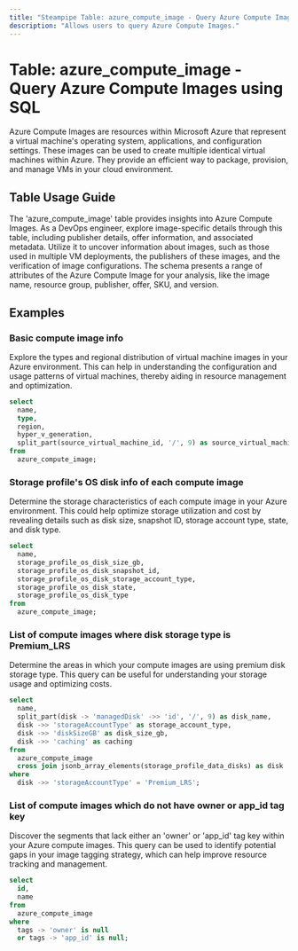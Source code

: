 ```yaml
---
title: "Steampipe Table: azure_compute_image - Query Azure Compute Images using SQL"
description: "Allows users to query Azure Compute Images."
---
```


# Table: azure_compute_image - Query Azure Compute Images using SQL

Azure Compute Images are resources within Microsoft Azure that represent a virtual machine's operating system, applications, and configuration settings. These images can be used to create multiple identical virtual machines within Azure. They provide an efficient way to package, provision, and manage VMs in your cloud environment.

## Table Usage Guide

The 'azure_compute_image' table provides insights into Azure Compute Images. As a DevOps engineer, explore image-specific details through this table, including publisher details, offer information, and associated metadata. Utilize it to uncover information about images, such as those used in multiple VM deployments, the publishers of these images, and the verification of image configurations. The schema presents a range of attributes of the Azure Compute Image for your analysis, like the image name, resource group, publisher, offer, SKU, and version.


## Examples

### Basic compute image info
Explore the types and regional distribution of virtual machine images in your Azure environment. This can help in understanding the configuration and usage patterns of virtual machines, thereby aiding in resource management and optimization.

```sql
select
  name,
  type,
  region,
  hyper_v_generation,
  split_part(source_virtual_machine_id, '/', 9) as source_virtual_machine
from
  azure_compute_image;
```


### Storage profile's OS disk info of each compute image
Determine the storage characteristics of each compute image in your Azure environment. This could help optimize storage utilization and cost by revealing details such as disk size, snapshot ID, storage account type, state, and disk type.

```sql
select
  name,
  storage_profile_os_disk_size_gb,
  storage_profile_os_disk_snapshot_id,
  storage_profile_os_disk_storage_account_type,
  storage_profile_os_disk_state,
  storage_profile_os_disk_type
from
  azure_compute_image;
```


### List of compute images where disk storage type is Premium_LRS
Determine the areas in which your compute images are using premium disk storage type. This query can be useful for understanding your storage usage and optimizing costs.

```sql
select
  name,
  split_part(disk -> 'managedDisk' ->> 'id', '/', 9) as disk_name,
  disk ->> 'storageAccountType' as storage_account_type,
  disk ->> 'diskSizeGB' as disk_size_gb,
  disk ->> 'caching' as caching
from
  azure_compute_image
  cross join jsonb_array_elements(storage_profile_data_disks) as disk
where
  disk ->> 'storageAccountType' = 'Premium_LRS';
```


### List of compute images which do not have owner or app_id tag key
Discover the segments that lack either an 'owner' or 'app_id' tag key within your Azure compute images. This query can be used to identify potential gaps in your image tagging strategy, which can help improve resource tracking and management.

```sql
select
  id,
  name
from
  azure_compute_image
where
  tags -> 'owner' is null
  or tags -> 'app_id' is null;
```